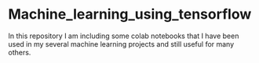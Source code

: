 # Machine_learning_using_tensorflow
In this repository I am including some colab notebooks that I have been used in my several machine learning projects and still useful for many others.
